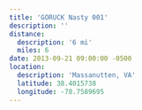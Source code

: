 ```yaml
---
title: 'GORUCK Nasty 001'
description: ''
distance:
  description: '6 mi'
  miles: 6
date: 2013-09-21 09:00:00 -0500
location:
  description: 'Massanutten, VA'
  latitude: 38.4015738
  longitude: -78.7589695
---
```

